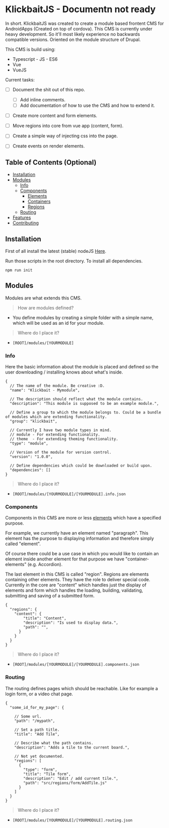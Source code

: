 # KlickbaitJS - Documentn not ready

In short. KlickbaitJS was created to create a module based frontent CMS for AndroidApps (Created on top of cordova).
This CMS is currently under heavy development. So it'll most likely experience no backwards compatible versions.
Oriented on the module structure of Drupal.

This CMS is build using:

- Typescript - JS - ES6
- Vue
- VueJS

Current tasks:

- [ ] Document the shit out of this repo.
    - [ ] Add inline comments.
    - [ ] Add documentation of how to use the CMS and how to extend it.
- [ ] Create more content and form elements.
- [ ] Move regions into core from vue app (content, form). 
- [ ] Create a simple way of injecting css into the page.

- [ ] Create events on render elements.


## Table of Contents (Optional)

- [Installation](#installation)
- [Modules](#modules)
  - [Info](#info)
  - [Components](#components)
    - [Elements](#elements)
    - [Containers](#containers)
    - [Regions](#regions)
  - [Routing](#routing)
- [Features](#features)
- [Contributing](#contributing)

## Installation

First of all install the latest (stable) nodeJS [Here](https://nodejs.org/en/).

Run those scripts in the root directory. To install all dependencies.
```
npm run init
```

## Modules

Modules are what extends this CMS.

> How are modules defined?
- You define modules by creating a simple folder with a simple name, which will be used as an id for your module.

> Where do I place it?
- `[ROOT]/modules/[YOURMODULE]`

### Info

Here the basic information about the module is placed and defined so the user downloading / installing knows about what's inside.

````json5
{
  // The name of the module. Be creative :D.
  "name": "Klickbait - Mymodule",

  // The description should reflect what the module contains.
  "description": "This module is supposed to be an example module.",
  
  // Define a group to which the module belongs to. Could be a bundle of modules which are extending functionality.
  "group": "klickbait",

  // Currently I have two module types in mind.
  // module - For extending functionality.
  // theme  - For extending theming functionality.
  "type": "module",

  // Version of the module for version control.
  "version": "1.0.0",

  // Define dependencies which could be downloaded or build upon.
  "dependencies": []
}
````

> Where do I place it?
- `[ROOT]/modules/[YOURMODULE]/[YOURMODULE].info.json`

### Components

Components in this CMS are more or less [elements](#elements) which have a specified purpose.

For example, we currently have an element named "paragraph". This element has the purpose to displaying information and therefore simply called "element".

Of course there could be a use case in which you would like to contain an element inside another element for that purpose we have "container-elements" (e.g. Accordion).

The last element in this CMS is called "region". Regions are elements containing other elements. They have the role to deliver special code. Currently in the core are "content" which handles just the display of elements 
and form which handles the loading, building, validating, submitting and saving of a submitted form.

```json5
{
  "regions": {
    "content": {
        "title": "Content",
        "description": "Is used to display data.",
        "path": "",
      }
    }
  }
}
```

> Where do I place it?
- `[ROOT]/modules/[YOURMODULE]/[YOURMODULE].components.json`


### Routing

The routing defines pages which should be reachable.
Like for example a login form, or a video chat page.

````json5
{
  "some_id_for_my_page": {

    // Some url.
    "path": "/mypath",

    // Set a path title.
    "title": "Add Tile",

    // Describe what the path contains.
    "description": "Adds a tile to the current board.",

    // Not yet documented.
    "regions": [
      {
        "type": "form",
        "title": "Tile form",
        "description": "Edit / add current tile.",
        "path": "src/regions/form/AddTile.js"
      }
    ]
  }
}
````

> Where do I place it?
- `[ROOT]/modules/[YOURMODULE]/[YOURMODULE].routing.json`

